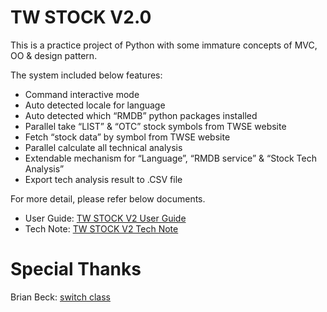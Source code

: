 # TW STOCK V2.0
This is a practice project of Python with some immature concepts of MVC, OO & design pattern.

The system included below features:
- Command interactive mode
- Auto detected locale for language
- Auto detected which “RMDB” python packages installed
- Parallel take “LIST” & “OTC” stock symbols from TWSE website
- Fetch “stock data” by symbol from TWSE website
- Parallel calculate all technical analysis
- Extendable mechanism for “Language”, “RMDB service” & “Stock Tech Analysis”
- Export tech analysis result to .CSV file

For more detail, please refer below documents.
- User Guide: [TW STOCK V2 User Guide](https://github.com/minghsu/tw_stock_v2/blob/master/doc/TW_STOCK_V2_User_Guide.pdf)
- Tech Note: [TW STOCK V2 Tech Note](https://github.com/minghsu/tw_stock_v2/blob/master/doc/TW_STOCK_V2_Tech_Note.pdf)

# Special Thanks

Brian Beck: [switch class](http://code.activestate.com/recipes/410692/)
